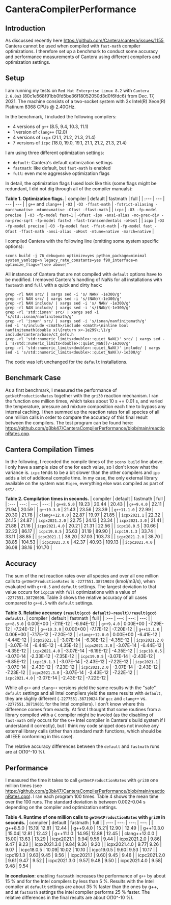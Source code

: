# CanteraCompilerPerformance

## Introduction

As discussed recently here https://github.com/Cantera/cantera/issues/1155, Cantera cannot be used when compiled with `fast-math` compiler optimizations.
I therefore set up a benchmark to conduct some accuracy and performance measurements of Cantera using different compilers and optimization settings.

## Setup

I am running my tests on `Red Hat Enterprise Linux 8.2` with `Cantera 2.6.0a3` (80c1e568f91bb0fd5be36f18052050d3d0f6fdc6) from Dec. 17, 2021.
The machine consists of a two-socket system with 2x Intel(R) Xeon(R) Platinum 8368 CPUs @ 2.40GHz.

In the benchmark, I included the following compilers:
- 4 versions of `g++` (8.5, 9.4, 10.3, 11.1)
- 1 version of `clang++` (12.0)
- 4 versions of `icpx` (21.1, 21.2, 21.3, 21.4)
- 7 versions of `icpc` (18.0, 19.0, 19.1, 21.1, 21.2, 21.3, 21.4)

I am using three different optimization settings:
- `default`: Cantera's default optimization settings
- `fastmath`: like default, but `fast-math` is enabled
- `full`: even more aggressive optimization flags

In detail, the optimization flags I used look like this (some flags might be redundant, I did not dig through all of the compiler manuals):

**Table 1. Optimization flags.**
| compiler | default | fastmath | full |
| :--- | --- | --- | --- |
| `g++` and `clang++` |	`-O3` |	`-O3 -ffast-math` |	`-fstrict-aliasing -march=native -mtune=native -Ofast -ffast-math` |
| `icpc` |	`-O3 -fp-model precise ` |	`-O3 -fp-model fast=1` |	`-Ofast -ipo -ansi-alias -no-prec-div -no-prec-sqrt -fp-model fast=2 -fast-transcendentals -xHost` |
| `icpx` |	`-O3 -fp-model precise` |	`-O3 -fp-model fast -ffast-math` |	`-fp-model fast -Ofast -ffast-math -ansi-alias -xHost -mtune=native -march=native` |

I compiled Cantera with the following line (omitting some system specific options):

```
scons build -j 76 debug=no optimize=yes python_package=minimal system_yamlcpp=n legacy_rate_constants=yes f90_interface=n optimize_flags="[see above]"
```

All instances of Cantera that are not compiled with `default` options have to be modified. I removed Cantera's handling of NaNs  for all installations with `fastmath` and `full` with a quick and dirty hack:
```
grep -rl NAN src/ | xargs sed -i 's/ NAN/ -1e300/g'
grep -rl NAN src/ | xargs sed -i 's/(NAN/(-1e300/g'
grep -rl NAN include/ | xargs sed -i 's/ NAN/ -1e300/g'
grep -rl NAN include/ | xargs sed -i 's/(NAN/(-1e300/g'
grep -rl 'std::isnan' src/ | xargs sed -i 's/std::isnan/nanfinitemath/g'
grep -rl 'isnan' src/ | xargs sed -i 's/isnan/nanfinitemath/g'
sed -i 's/include <cmath>/include <cmath>\ninline bool nanfinitemath(double x)\{return x<-1e299\;\}/g' include/cantera/base/ct_defs.h
grep -rl 'std::numeric_limits<double>::quiet_NaN()' src/ | xargs sed -i 's/std::numeric_limits<double>::quiet_NaN()/-1e300/g'
grep -rl 'std::numeric_limits<double>::quiet_NaN()' include/ | xargs sed -i 's/std::numeric_limits<double>::quiet_NaN()/-1e300/g'
```
The code was left unchanged for the `default` installations.

## Benchmark Case

As a first benchmark, I measured the performance of `getNetProductionRates` together with the `gri30` reaction mechanism. I ran the function one million times, which takes about 10 s += 0.01 s, and varied the temperature, pressure and mixture composition each time to bypass any internal caching. I then summed up the reaction rates for all species of all one million calls in order to compare the accuracy of this final result between the compilers. The test program can be found here: https://github.com/g3bk47/CanteraCompilerPerformance/blob/main/reactionRates.cpp.

## Cantera Compilation Times

In the following, I recorded the compile times of the `scons build` line above. I only have a sample size of one for each value, so I don't know what the variance is. `icpc` tends to be a bit slower than the other compilers and `ipo` adds a lot of additonal compile time. In my case, the only external library available on the system was `Eigen`, everything else was compiled as part of `ext/`.

**Table 2. Compilation times in seconds.**
| compiler | default | fastmath | full |
| :--- | ---: | ---: | ---: |
| `g++8.5.0` |	19.23 |	20.44 |	20.43 |
| `g++9.4.0` |	22.11 |	21.94 |	20.59 |
| `g++10.3.0` |	21.43 |	23.56 |	23.39 |
| `g++11.1.0` |	22.99 |	20.30 |	21.78 |
| `clang++12.0.0` |	22.87 |	19.97 |	21.85 |
| `icpx2021.1` |	22.32 |	24.15 |	24.87 |
| `icpx2021.2.0` |	22.75 |	24.13 |	23.34 |
| `icpx2021.3.0` |	21.41 |	21.88 |	21.16 |
| `icpx2021.4.0` |	20.21 |	21.31 |	22.56 |
| `icpc18.0.5` |	30.66 |	32.22 |	86.17 |
| `icpc19.0.5` |	35.63 |	31.19 |	89.90 |
| `icpc19.1.3` |	33.74 |	33.11 |	88.85 |
| `icpc2021.1` |	38.20 |	37.03 |	103.73 |
| `icpc2021.2.0` |	38.70 |	38.85 |	104.53 |
| `icpc2021.3.0` |	42.37 |	40.93 |	109.13 |
| `icpc2021.4.0` |	36.08 |	38.16 |	101.70 |

## Accuracy

The sum of the net reaction rates over all species and over all one million calls to `getNetProductionRates` is `-2277551.38719024` (kmol/m3/s), when evaluated with `g++8.5` and `default` settings. The largest deviation to that value occurs for `icpc18` with `full` optimizations with a value of `-2277551.38720698`. Table 3 shows the relative accuracy of all cases compared to `g++8.5` with `default` settings.

**Table 3. Relative accuracy `(result(gcc8 default)-result)/result(gcc8 default)`.**
| compiler | default | fastmath | full |
| :--- | ---: | ---: | ---: |
| `g++8.5.0`	| 0.00E+00	| -7.11E-12	| -6.94E-12 |
| `g++9.4.0`	| 0.00E+00	| -7.29E-12	| -7.24E-12 |
| `g++10.3.0`	| 0.00E+00	| -7.17E-12	| -7.20E-12 |
| `g++11.1.0`	| 0.00E+00	| -7.17E-12	| -7.20E-12 |
| `clang++12.0.0`	| 0.00E+00	| -6.41E-12	| -4.44E-12 |
| `icpx2021.1`	| -3.07E-14	| -6.38E-12	| -4.35E-12 |
| `icpx2021.2.0`	| -3.07E-14	| -6.44E-12	| -4.35E-12 |
| `icpx2021.3.0`	| -3.07E-14	| -6.44E-12	| -4.35E-12 |
| `icpx2021.4.0`	| -3.07E-14	| -6.19E-12	| -4.35E-12 |
| `icpc18.0.5`	| -3.07E-14	| -2.33E-12	| -7.35E-12 |
| `icpc19.0.5`	| -3.07E-14	| -2.43E-12	| -6.85E-12 |
| `icpc19.1.3`	| -3.07E-14	| -2.43E-12	| -7.22E-12 |
| `icpc2021.1`	| -3.07E-14	| -2.43E-12	| -7.23E-12 |
| `icpc2021.2.0`	| -3.07E-14	| -2.43E-12	| -7.23E-12 |
| `icpc2021.3.0`	| -3.07E-14	| -2.43E-12	| -7.22E-12 |
| `icpc2021.4.0`	| -3.07E-14	| -2.43E-12	| -7.22E-12 |

While all `g++` and `clang++` versions yield the same results with the "safe" `default` settings and all Intel compilers yield the same results with `default`, they are slighly different (`-2277551.38719024` for `gcc` and `clang++` vs. `-2277551.38719031` for the Intel compilers). I don't know where this difference comes from exactly. At first I thought that some routines from a library compiled with a `C` compiler might be involed (as the disabling of `fast-math` only occurs for the `C++` Intel compiler in Cantera's build system if I understand it correctly), but I think my code snippet does not involve any external library calls (other than standard math functions, which should be all IEEE conforming in this case).

The relative accuracy differences between the `default` and `fastmath` runs are at O(10^-10 %).

## Performance

I measured the time it takes to call `getNetProductionRates` with `gri30` one million times (see https://github.com/g3bk47/CanteraCompilerPerformance/blob/main/reactionRates.cpp). I ran each program 100 times. Table 4 shows the mean time over the 100 runs. The standard deviation is between 0.002-0.04 s depending on the compiler and optimization settings.

**Table 4. Runtime of one million calls to `getNetProductionRates` with `gri30` in seconds.**
| compiler | default | fastmath | full |
| :--- | ---: | ---: | ---: |
| g++8.5.0	| 15.19| 	12.81 | 	12.44 |
| g++9.4.0	| 15.21| 	12.90	| 12.49 |
| g++10.3.0	| 15.04| 	12.81	| 12.42 |
| g++11.1.0	| 14.95| 	12.88	| 12.45 |
| clang++12.0.0	| 15.00| 	 13.63	| 13.29 |
| icpx2021.1	| 9.94| 	 9.56	| 9.44 |
| icpx2021.2.0	| 9.86| 	 9.47	| 9.23 |
| icpx2021.3.0	| 9.84| 	 9.36	| 9.20 |
| icpx2021.4.0	| 9.77| 	 9.26	| 9.07 |
| icpc18.0.5	| 10.09| 	 10.02	| 10.10 |
| icpc19.0.5	| 9.60| 	 9.53	| 10.17 |
| icpc19.1.3	| 9.63| 	 9.45	| 9.56 |
| icpc2021.1	| 9.60| 	 9.45	| 9.46 |
| icpc2021.2.0	| 9.61| 	 9.47	| 9.52 |
| icpc2021.3.0	| 9.57| 	 9.48	| 9.50 |
| icpc2021.4.0	| 9.58| 	 9.48	| 9.54 |

**In conclusion**: enabling `fastmath` increases the performance of `g++` by about 15 % and for the Intel compilers by less than 5 %. Results with the Intel compiler at `default` settings are about 35 % faster than the ones by g++, and at `fastmath` settings the intel compiler performs 25 % faster. The relative differences in the final results are about O(10^-10 %).
